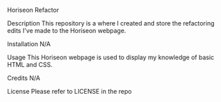 Horiseon Refactor

Description
This repository is a where I created and store the refactoring edits I've made to the Horiseon webpage.

Installation
N/A

Usage
This Horiseon webpage is used to display my knowledge of basic HTML and CSS.

Credits
N/A

License
Please refer to LICENSE in the repo